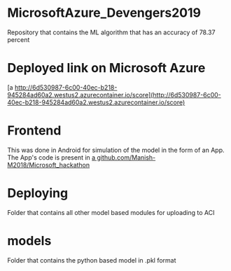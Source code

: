 # MicrosoftAzure_Devengers2019
Repository that contains the ML algorithm that has an accuracy of 78.37 percent

# Deployed link on Microsoft Azure
[a http://6d530987-6c00-40ec-b218-945284ad60a2.westus2.azurecontainer.io/score](http://6d530987-6c00-40ec-b218-945284ad60a2.westus2.azurecontainer.io/score)

# Frontend 
This was done in Android for simulation of the model in the form of an App. The App's code is present in  [a github.com/Manish-M2018/Microsoft_hackathon](github.com/Manish-M2018/Microsoft_hackathon)


# Deploying 
Folder that contains all other model based modules for uploading to ACI

# models
Folder that contains the python based model in .pkl format
